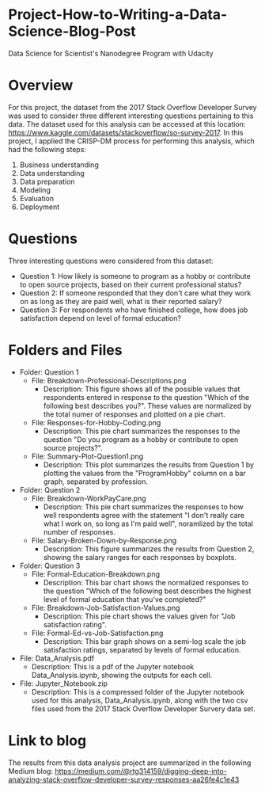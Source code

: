 # Project-How-to-Writing-a-Data-Science-Blog-Post
Data Science for Scientist's Nanodegree Program with Udacity

# Overview
For this project, the dataset from the 2017 Stack Overflow Developer Survey was used to consider three different interesting questions pertaining to this data. The dataset used for this analysis can be accessed at this location: https://www.kaggle.com/datasets/stackoverflow/so-survey-2017. In this project, I applied the CRISP-DM process for performing this analysis, which had the following steps:
1) Business understanding
2) Data understanding
3) Data preparation
4) Modeling
5) Evaluation
6) Deployment

# Questions
Three interesting questions were considered from this dataset:
- Question 1: How likely is someone to program as a hobby or contribute to open source projects, based on their current professional status?
- Question 2: If someone responded that they don't care what they work on as long as they are paid well, what is their reported salary?
- Question 3: For respondents who have finished college, how does job satisfaction depend on level of formal education?

# Folders and Files
- Folder: Question 1
    * File: Breakdown-Professional-Descriptions.png
         * Description: This figure shows all of the possible values that respondents entered in response to the question "Which of the following best describes you?". These values are normalized by the total numer of responses and plotted on a pie chart.
    * File: Responses-for-Hobby-Coding.png
         * Description: This pie chart summarizes the responses to the question "Do you program as a hobby or contribute to open source projects?".
    * File: Summary-Plot-Question1.png
         * Description: This plot summarizes the results from Question 1 by plotting the values from the "ProgramHobby" column on a bar graph, separated by profession.
- Folder: Question 2
    * File: Breakdown-WorkPayCare.png
         * Description: This pie chart summarizes the responses to how well respondents agree with the statement "I don't really care what I work on, so long as I'm paid well", noramlized by the total number of responses.
    * File: Salary-Broken-Down-by-Response.png
         * Description: This figure summarizes the results from Question 2, showing the salary ranges for each responses by boxplots.
- Folder: Question 3
    * File: Formal-Education-Breakdown.png
         * Description: This bar chart shows the normalized responses to the question "Which of the following best describes the highest level of formal education that you've completed?" 
    * File: Breakdown-Job-Satisfaction-Values.png
         * Description: This pie chart shows the values given for "Job satisfaction rating".
    * File: Formal-Ed-vs-Job-Satisfaction.png
         * Description: This bar graph shows on a semi-log scale the job satisfaction ratings, separated by levels of formal education.
- File: Data_Analysis.pdf
    * Description: This is a pdf of the Jupyter notebook Data_Analysis.ipynb, showing the outputs for each cell.
- File: Jupyter_Notebook.zip
    * Description: This is a compressed folder of the Jupyter notebook used for this analysis, Data_Analysis.ipynb, along with the two csv files used from the 2017 Stack Overflow Developer Survery data set.

# Link to blog
The results from this data analysis project are summarized in the following Medium blog: https://medium.com/@rtg314159/digging-deep-into-analyzing-stack-overflow-developer-survey-responses-aa26fe4c1e43

